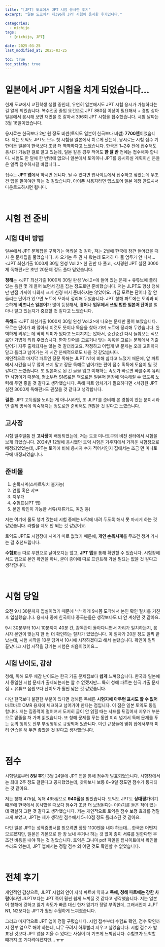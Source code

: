 ```yaml
---
title: "[JPT] 도쿄에서 JPT 시험 응시한 후기"
excerpt: "일본 도쿄에서 제396회 JPT 시험에 응시한 후기입니다."

categories:
  - nichijo
tags:
  - [nichijo, JPT]

date: 2025-03-25
last_modified_at: 2025-03-25

toc: true
toc_sticky: true
---
```


# 일본에서 JPT 시험을 치게 되었습니다...
현재 도쿄에서 교환학생 생활 중인데, 우연히 일본에서도 JPT 시험 응시가 가능하다는 걸 알게 되었습니다. 복수전공 졸업 요건으로 JPT 880점 이상이 필요해서 + 경험 삼아 일본에서 응시해 보면 재밌을 것 같아서 396회 JPT 시험을 접수했습니다. 시험 날짜는 3월 16일이었습니다.      

응시료는 한국보다 2만 원 정도 비싼(토익도 일본이 한국보다 비쌈) **7700엔**이었습니다. 저는 토익도 JPT도 모두 첫 시험을 일본에서 치르게 됐는데, 응시료든 시험 접수 기한이든 일본이 한국보다 조금 더 빡빡하다고 느꼈습니다. 한국은 1~2주 전에 접수해도 응시가 가능한 걸로 알고 있는데, 일본 같은 경우 적어도 **한 달 반** 전에는 접수해야 합니다. 시험도 한 달에 한 번밖에 없으니 일본에서 토익이나 JPT를 응시하실 계획이신 분들은 일찍 접수하시길 바랍니다...

접수는 **JPT 앱**에서 하시면 됩니다. 될 수 있다면 웹사이트에서 접수하고 싶었는데 무조건 앱을 깔아야만 하는 것 같았습니다. 아이폰 사용자라면 앱스토어 일본 계정 만드셔서 다운로드하시면 됩니다. 

<br />

# 시험 전 준비

## 시험 대비 방법
일본에서 JPT 문제집을 구하기는 어려울 것 같아, 저는 2월에 한국에 잠깐 들어갔을 때 사 온 문제집을 풀었습니다. 사 오기는 두 권 사 왔는데 도저히 다 풀 엄두가 안 나서... <JPT 최신기출 1000제 30일 완성 Vol.2> 한 권만 다 풀고, <서경원 JPT 실전 3000제 독해편>은 초반 20문제 정도 풀다 덮었습니다. 

**청해**는 <JPT 최신기출 1000제 30일 완성 Vol.2>에 들어 있는 문제 + 유튜브에 풀려 있는 음원 몇 개 들어 보면서 감을 잡는 정도로만 준비했습니다. 저는 JLPT도 항상 청해만 만점 가까이 나와서 크게 신경 써서 준비하지는 않았어요. 가끔 모르는 단어나 잘 안 들리는 단어가 있으면 노트에 모아서 정리해 두었습니다. JPT 청해 파트에는 토익과 비슷하게 **비즈니스 일본어**가 많이 등장해서, **경어**나 **업무에서 쓰일 법한 일본어 단어**를 얼마나 알고 있는지가 중요할 것 같다고 느꼈습니다.

**독해**도 <JPT 최신기출 1000제 30일 완성 Vol.2>에 나오는 문제만 풀어 보았습니다. 모르는 단어가 꽤 많아서 이것도 뜻이나 독음을 찾아 가며 노트에 정리해 두었습니다. 완벽하게 외우는 데 딱히 의미가 있다고 느껴지지는 않아서, 중간중간 다시 들춰보는 식으로만 가볍게 외워 주었습니다. 한자 단어를 고르거나 맞는 독음을 고르는 문제에서 기출 단어가 자주 출제되지는 않는 것 같더라고요. 작정하고 어렵게 낸 문제는 오래 고민하지 말고 틀리고 넘어가는 게 시간 분배적으로도 나을 것 같았습니다.       
개인적으로 마지막 파트인 장문 독해는 JLPT N1에 비해 쉽다고 느꼈기 때문에, 앞 파트에서 시간을 너무 많이 쓰지 말고 장문 독해로 넘어가는 편이 점수 획득에 도움이 될 것 같다고 느꼈습니다. 또 일본어로 된 긴 글을 읽고 이해하는 속도가 빠르면 빠를수록 유리한 시험이기 때문에, 평소부터 SNS로든 책으로든 일본어 문장에 익숙해질 수 있도록 노력해 두면 좋을 것 같다고 생각했습니다.
독해 파트 양치기가 필요하다면 <서경원 JPT 실전 3000제 독해편>도 괜찮을 것 같다고 생각합니다.

**결론**: JPT 고득점을 노리는 게 아니시라면, 또 JLPT를 준비해 본 경험이 있는 분이시라면 출제 방식에 익숙해지는 정도로만 준비해도 괜찮을 것 같다고 느꼈습니다. 

## 고사장
시험 일주일쯤 전 **고사장**이 배정되었는데, 저는 도쿄 미나토구의 비전 센터에서 시험을 보게 되었습니다. 2024년 12월에 응시했던 토익 시험은 거주지에서 가까운 시험장으로 배정되었었는데, JPT는 토익에 비해 응시자 수가 적어서인지 집에서는 조금 먼 미나토구에 배정되었습니다.       

## 준비물
1. 손목시계(스마트워치 불가능)
2. 연필 혹은 샤프
3. 지우개
4. 수험표(JPT 앱)
5. 본인 확인이 가능한 서류(재류카드, 여권 등)     

저는 여기에 물도 챙겨 갔는데 시험 중에는 바닥에 내려 두도록 해서 못 마시게 하는 것 같았습니다. 라벨을 떼도 안 되는 것 같았어요.

토익도 JPT도 시험장에 시계가 따로 없었기 때문에, **개인 손목시계**를 무조건 챙겨 가시는 걸 추천드립니다.

**수험표**는 따로 우편으로 날아오지는 않고, **JPT 앱**을 통해 확인할 수 있습니다. 시험장에서도 앱으로 본인 확인을 하니, 굳이 종이에 따로 프린트해 가실 필요는 없을 것 같다고 생각합니다.

<br />

# 시험 당일
오전 9시 30분까지 입실이었기 때문에 넉넉하게 9시쯤 도착해서 본인 확인 절차를 거친 후 입실했습니다. 응시자 중에 한국이나 중국분들은 생각보다도 더 안 계셨던 것 같아요. 

9시 30분부터 10시 10분까지 40분 간, 감독관이 돌아다니면서 자리가 일치하는지, 응시자 본인이 맞는지 한 번 더 확인하는 절차가 있었습니다. 이 절차가 20분 정도 일찍 끝났는데, 시험 시작을 10분 당겨서 10시에 시작하겠다고 해서 놀랐습니다. 확인이 일찍 끝났다고 시험 시작을 당기는 시험은 처음이었어요...

## 시험 난이도, 감상
청해, 독해 모두 체감 난이도는 한국 기출 문제집보다 **쉽게** 느껴졌습니다. 한국과 일본에서 동일한 시험 문제가 출제되는지는 알 수 없겠지만... 특히 청해 파트는 한국 기출 문제집 + 유튜브 음원보다 난이도가 훨씬 낮은 것 같았습니다. 

다만 한국보다 불편한 부분이 있다면 청해든 독해든 **시험지에 아무런 표시도 할 수 없어** 바로바로 OMR 용지에 체크하고 넘어가야 한다는 점입니다. 이 점은 일본 토익도 동일합니다. 저는 집중력이 떨어져서 도저히 글이 안 읽힐 때는 샤프를 뒤집어서 지우개 부분으로 밑줄을 쳐 가며 읽었습니다. 또 청해 문제를 푸는 동안 미리 넘겨서 독해 문제를 푸는 등의 행위도 전부 부정행위로 규정되어 있습니다. 이런 규정들에 맞춰 집에서부터 미리 연습을 해 두면 좋았을 것 같다고 생각했습니다.

<br />

# 점수
시험일로부터 **8일 후**인 3월 24일에 JPT 앱을 통해 점수가 발표되었습니다. 시험장에서는 최대 2주 정도 걸린다고 공지했었는데, 찾아보니 보통 8~9일 정도면 점수가 통지되는 것 같아요.

저는 청해 475점, 독해 465점으로 **940점**을 받았습니다. 토익도 JPT도 **상대평가**이기 때문에 한국에서 응시했을 때보다 점수가 조금 더 보정된다는 이야기를 들은 적이 있는데 확실히 그런 것 같다고 생각했습니다. 저는 개인적으로 토익은 점수 보정 효과를 정말 크게 보았고, JPT는 제가 생각한 점수에서 5~10점 정도 플러스된 것 같아요. 

다만 일본 JPT는 성적증명서를 받으려면 장당 1100엔을 내야 하는데... 한국은 어떤지 모르겠지만, 일본은 기본으로 한 장 보내 주거나 하는 것 없이 종이 서류를 원한다면 무조건 비용을 내야 하는 것 같았습니다. 토익은 그나마 pdf 파일을 웹사이트에서 확인할 수라도 있는데, JPT 앱에서는 정말 점수 외 어떤 것도 확인할 수 없었습니다. 

<br />

# 전체 후기
개인적인 감상으로, JLPT 시험의 언어 지식 파트에 약하고 **독해, 청해 파트에는 강한 사람**이라면 JLPT보다는 JPT 쪽이 훨씬 쉽게 느껴질 것 같다고 생각했습니다. 저는 일본어 청해에 강하고 읽기 속도가 빠른 대신 한자 암기가 정말 부족한데, 그래서인지 JLPT N1, N2보다는 JPT가 훨씬 수월하게 느껴졌습니다.

그리고 마지막으로 JPT 앱이 정말 구렸습니다. 시험 접수부터 수험표 확인, 점수 확인까지 전부 앱으로 해야 하는데, 너무 구려서 하루빨리 지우고 싶었습니다. 시험 점수가 발표된 것보다 JPT 앱을 지울 수 있다는 사실이 더 기쁘게 느껴집니다. 수험표가 도착할 때까지 또 기다려야겠지만... ㅠㅠ

